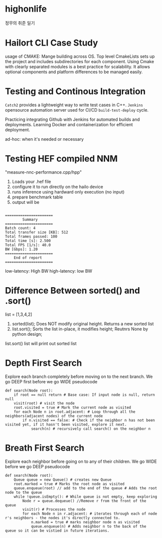 # highonlife
정무의 취준 일기

# Hailort CLI Case Study
usage of CMAKE: Mange building across OS. Top level CmakeLists sets up the project and includes subdirectories for each component. Using Cmake with clearly separated modules is a best practice for scalability. It allows optional components and platform differences to be managed easily. 

# Testing and Continous Integration
`Catch2` provides a lightweight way to write test cases in C++.
`Jenkins` opensource automation server used for CI/CD `build-test-deploy` cycle.

Practicing integrating Github with Jenkins for automated builds and deployments.
Learning Docker and containerization for efficient deployment.

ad-hoc: when it's needed or necessary

# Testing HEF compiled NNM
"measure-nnc-performance.cpp/hpp"
1. Loads your .hef file
2. configure it to run directly on the hailo device
3. runs inference using hardward only execution (no input)
4. prepare benchmark table
5. output will be
```Starting HW infer Estimator...

======================
        Summary
======================
Batch count: 4
Total transfer size [KB]: 512
Total frames passed: 100
Total time [s]: 2.500
Total FPS [1/s]: 40.0
BW [Gbps]: 1.20
======================
    End of report
======================
```
low-latency: High BW
high-latency: low BW

# Difference Between sorted() and .sort()
list = [1,3,4,2]
1. sorted(list); Does NOT modify original height. Returns a new sorted list
2. list.sort(); Sorts the list in-place, it modifies height; Reutnrs None by python design;

list.sort()
list
will print out sorted list

# Depth First Search
Explore each branch completely before moving on to the next branch.
We go DEEP first before we go WIDE
pseudocode
```
def search(Node root):
    if root == null return # Base case: If input node is null, return null
    visit(root) # visit the node
    root.visited = true # Mark the current node as visited
    for each Node n in root.adjacent: # Loop through all the neighbors(adjacent nodes) of the current node
        if n.visited == false: # Check if the neighbor n has not been visited yet, if it hasn't been visited, explore it next.
            search(n) # recursively call search() on the neighbor n
```
# Breath First Search
Explore each neighbor before going on to any of their children.
We go WIDE before we go DEEP
pseudocode
```
def search(Node root):
    Queue queue = new Queue() # creates new Queue
    root.marked = true # Marks the root node as visited
    queue.enqueue(root) // add to the end of the queue # Adds the root node to the queue
    while !queue.isEmpty(): # While queue is not empty, keep exploring
        Node r = queue.dequeue() //Remove r from the front of the queue
        visit(r) # Processes the node
        for each Node n in r.adjacent: # iterates through each of node r's neighbors - the nodes it's directly connected to. 
            n.marked = true # marks neighbor node n as visited
            queue.enqueue(n) # Adds neighbor n to the back of the queue so it can be vistied in future iterations. 
```